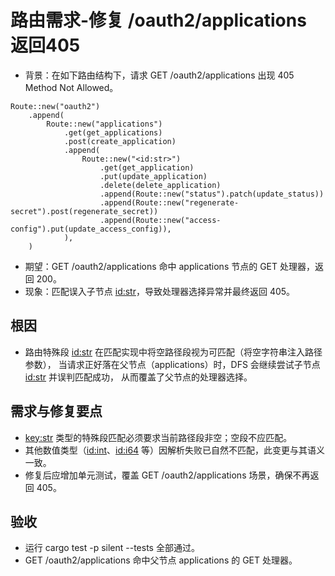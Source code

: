 # 路由需求-修复 /oauth2/applications 返回405

- 背景：在如下路由结构下，请求 GET /oauth2/applications 出现 405 Method Not Allowed。

```
Route::new("oauth2")
    .append(
        Route::new("applications")
            .get(get_applications)
            .post(create_application)
            .append(
                Route::new("<id:str>")
                    .get(get_application)
                    .put(update_application)
                    .delete(delete_application)
                    .append(Route::new("status").patch(update_status))
                    .append(Route::new("regenerate-secret").post(regenerate_secret))
                    .append(Route::new("access-config").put(update_access_config)),
            ),
    )
```

- 期望：GET /oauth2/applications 命中 applications 节点的 GET 处理器，返回 200。
- 现象：匹配误入子节点 <id:str>，导致处理器选择异常并最终返回 405。

## 根因

- 路由特殊段 <id:str> 在匹配实现中将空路径段视为可匹配（将空字符串注入路径参数），
  当请求正好落在父节点（applications）时，DFS 会继续尝试子节点 <id:str> 并误判匹配成功，
  从而覆盖了父节点的处理器选择。

## 需求与修复要点

- <key:str> 类型的特殊段匹配必须要求当前路径段非空；空段不应匹配。
- 其他数值类型（<id:int>、<id:i64> 等）因解析失败已自然不匹配，此变更与其语义一致。
- 修复后应增加单元测试，覆盖 GET /oauth2/applications 场景，确保不再返回 405。

## 验收

- 运行 cargo test -p silent --tests 全部通过。
- GET /oauth2/applications 命中父节点 applications 的 GET 处理器。
